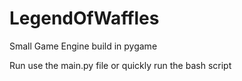 # LegendOfWaffles
Small Game Engine build in pygame 

Run use the main.py file or quickly run the bash script
